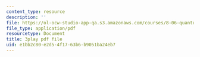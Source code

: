 ```yaml
---
content_type: resource
description: ''
file: https://ol-ocw-studio-app-qa.s3.amazonaws.com/courses/8-06-quantum-physics-iii-spring-2018/e1bb2c80e2d54f1763b6b9051ba24eb7_6CeljmHgd0w.pdf
file_type: application/pdf
resourcetype: Document
title: 3play pdf file
uid: e1bb2c80-e2d5-4f17-63b6-b9051ba24eb7
---
```

